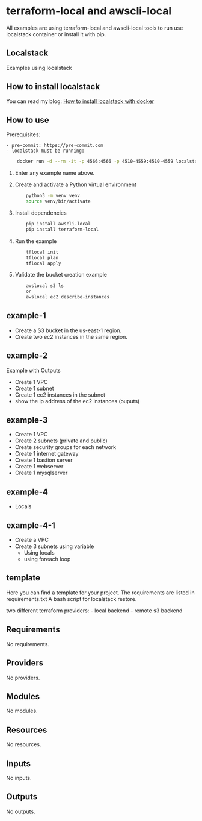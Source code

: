 # terraform-local and awscli-local

All examples are using terraform-local and awscli-local tools to run use localstack container or install it with pip.

## Localstack
Examples using localstack

## How to install localstack

You can read my blog: [How to install localstack with docker](https://www.ahioros.info/2024/05/how-to-install-localstack-with-docker.html)

## How to use

Prerequisites:

    - pre-commit: https://pre-commit.com
    - localstack must be running:

```bash
    docker run -d --rm -it -p 4566:4566 -p 4510-4559:4510-4559 localstack/localstack
```

1. Enter any example name above.
2. Create and activate a Python virtual environment

    ```bash
        python3 -m venv venv
        source venv/bin/activate
    ```

3. Install dependencies

    ```bash
        pip install awscli-local
        pip install terraform-local
    ```

4. Run the example

    ```bash
        tflocal init
        tflocal plan
        tflocal apply
    ```

5. Validate the bucket creation example

    ```bash
        awslocal s3 ls
        or
        awslocal ec2 describe-instances
    ```

## example-1

* Create a S3 bucket in the us-east-1 region.
* Create two ec2 instances in the same region.

## example-2

Example with Outputs

* Create 1 VPC
* Create 1 subnet
* Create 1 ec2 instances in the subnet
* show the ip address of the ec2 instances (ouputs)

## example-3

* Create 1 VPC
* Create 2 subnets (private and public)
* Create security groups for each network
* Create 1 internet gateway
* Create 1 bastion server
* Create 1 webserver
* Create 1 mysqlserver

## example-4

* Locals

## example-4-1

* Create a VPC
* Create 3 subnets using variable
    * Using locals
    * using foreach loop

## template

Here you can find a template for your project.
The requirements are listed in requirements.txt
A bash script for localstack restore.

two different terraform providers:
    - local backend
    - remote s3 backend

<!-- BEGIN_TF_DOCS -->
## Requirements

No requirements.

## Providers

No providers.

## Modules

No modules.

## Resources

No resources.

## Inputs

No inputs.

## Outputs

No outputs.
<!-- END_TF_DOCS -->
